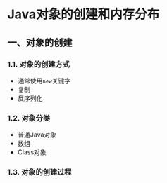 # Java对象的创建和内存分布

## 一、对象的创建

### 1.1. 对象的创建方式

- 通常使用``new``关键字
- 复制
- 反序列化

### 1.2. 对象分类

- 普通Java对象
- 数组
- Class对象

### 1.3. 对象的创建过程

#### 
